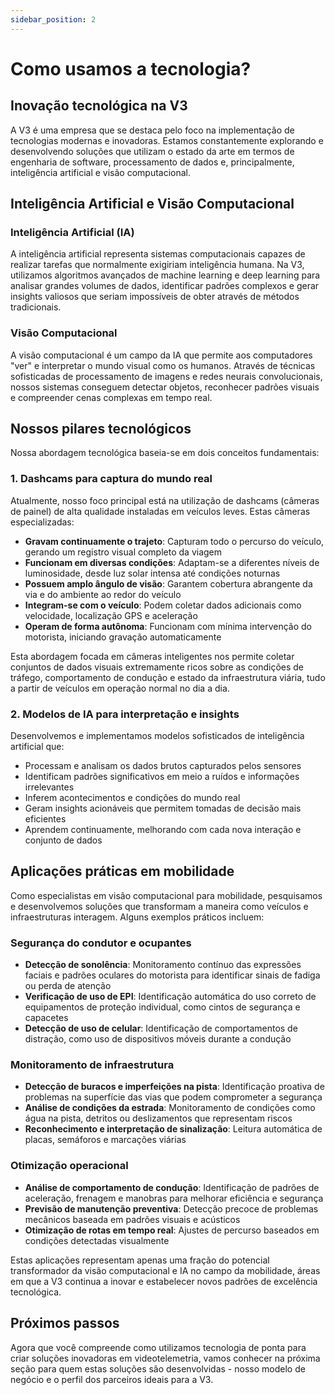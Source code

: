 ```yaml
---
sidebar_position: 2
---
```


# Como usamos a tecnologia?

## Inovação tecnológica na V3

A V3 é uma empresa que se destaca pelo foco na implementação de tecnologias modernas e inovadoras. Estamos constantemente explorando e desenvolvendo soluções que utilizam o estado da arte em termos de engenharia de software, processamento de dados e, principalmente, inteligência artificial e visão computacional.

## Inteligência Artificial e Visão Computacional

### Inteligência Artificial (IA)
A inteligência artificial representa sistemas computacionais capazes de realizar tarefas que normalmente exigiriam inteligência humana. Na V3, utilizamos algoritmos avançados de machine learning e deep learning para analisar grandes volumes de dados, identificar padrões complexos e gerar insights valiosos que seriam impossíveis de obter através de métodos tradicionais.

### Visão Computacional
A visão computacional é um campo da IA que permite aos computadores "ver" e interpretar o mundo visual como os humanos. Através de técnicas sofisticadas de processamento de imagens e redes neurais convolucionais, nossos sistemas conseguem detectar objetos, reconhecer padrões visuais e compreender cenas complexas em tempo real.

## Nossos pilares tecnológicos

Nossa abordagem tecnológica baseia-se em dois conceitos fundamentais:

### 1. Dashcams para captura do mundo real

Atualmente, nosso foco principal está na utilização de dashcams (câmeras de painel) de alta qualidade instaladas em veículos leves. Estas câmeras especializadas:

- **Gravam continuamente o trajeto**: Capturam todo o percurso do veículo, gerando um registro visual completo da viagem
- **Funcionam em diversas condições**: Adaptam-se a diferentes níveis de luminosidade, desde luz solar intensa até condições noturnas
- **Possuem amplo ângulo de visão**: Garantem cobertura abrangente da via e do ambiente ao redor do veículo
- **Integram-se com o veículo**: Podem coletar dados adicionais como velocidade, localização GPS e aceleração
- **Operam de forma autônoma**: Funcionam com mínima intervenção do motorista, iniciando gravação automaticamente

Esta abordagem focada em câmeras inteligentes nos permite coletar conjuntos de dados visuais extremamente ricos sobre as condições de tráfego, comportamento de condução e estado da infraestrutura viária, tudo a partir de veículos em operação normal no dia a dia.

### 2. Modelos de IA para interpretação e insights

Desenvolvemos e implementamos modelos sofisticados de inteligência artificial que:

- Processam e analisam os dados brutos capturados pelos sensores
- Identificam padrões significativos em meio a ruídos e informações irrelevantes
- Inferem acontecimentos e condições do mundo real
- Geram insights acionáveis que permitem tomadas de decisão mais eficientes
- Aprendem continuamente, melhorando com cada nova interação e conjunto de dados

## Aplicações práticas em mobilidade

Como especialistas em visão computacional para mobilidade, pesquisamos e desenvolvemos soluções que transformam a maneira como veículos e infraestruturas interagem. Alguns exemplos práticos incluem:

### Segurança do condutor e ocupantes
- **Detecção de sonolência**: Monitoramento contínuo das expressões faciais e padrões oculares do motorista para identificar sinais de fadiga ou perda de atenção
- **Verificação de uso de EPI**: Identificação automática do uso correto de equipamentos de proteção individual, como cintos de segurança e capacetes
- **Detecção de uso de celular**: Identificação de comportamentos de distração, como uso de dispositivos móveis durante a condução

### Monitoramento de infraestrutura
- **Detecção de buracos e imperfeições na pista**: Identificação proativa de problemas na superfície das vias que podem comprometer a segurança
- **Análise de condições da estrada**: Monitoramento de condições como água na pista, detritos ou deslizamentos que representam riscos
- **Reconhecimento e interpretação de sinalização**: Leitura automática de placas, semáforos e marcações viárias

### Otimização operacional
- **Análise de comportamento de condução**: Identificação de padrões de aceleração, frenagem e manobras para melhorar eficiência e segurança
- **Previsão de manutenção preventiva**: Detecção precoce de problemas mecânicos baseada em padrões visuais e acústicos
- **Otimização de rotas em tempo real**: Ajustes de percurso baseados em condições detectadas visualmente

Estas aplicações representam apenas uma fração do potencial transformador da visão computacional e IA no campo da mobilidade, áreas em que a V3 continua a inovar e estabelecer novos padrões de excelência tecnológica.

## Próximos passos

Agora que você compreende como utilizamos tecnologia de ponta para criar soluções inovadoras em videotelemetria, vamos conhecer na próxima seção para quem estas soluções são desenvolvidas - nosso modelo de negócio e o perfil dos parceiros ideais para a V3.

